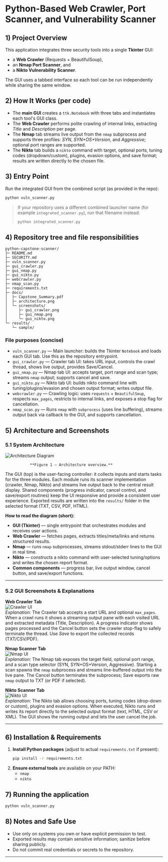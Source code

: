 # Python-Based Web Crawler, Port Scanner, and Vulnerability Scanner

## 1) Project Overview
This application integrates three security tools into a single **Tkinter** GUI:
- a **Web Crawler** (Requests + BeautifulSoup),
- an **Nmap Port Scanner**, and
- a **Nikto Vulnerability Scanner**.

The GUI uses a tabbed interface so each tool can be run independently while sharing the same window.

## 2) How It Works (per code)
- The **main GUI** creates a `ttk.Notebook` with three tabs and instantiates each tool's GUI class.
- The **Web Crawler** performs polite crawling of internal links, extracting *Title* and *Description* per page.
- The **Nmap** tab streams live output from the `nmap` subprocess and supports three profiles: *SYN*, *SYN+OS+Version*, and *Aggressive*; optional port ranges are supported.
- The **Nikto** tab builds a `nikto` command with target, optional ports, tuning codes (dropdown/custom), plugins, evasion options, and save format; results are written directly to the chosen file.

## 3) Entry Point
Run the integrated GUI from the combined script (as provided in the repo):
```bash
python vuln_scanner.py
```
> If your repository uses a different combined launcher name (for example `integrated_scanner.py`), run that filename instead:
> ```bash
> python integrated_scanner.py
> ```

## 4) Repository tree and file responsibilities
```
python-capstone-scanner/
├─ README.md                      
├─ SECURITY.md                    
├─ vuln_scanner.py               
├─ gui_crawler.py                 
├─ gui_nmap.py                    
├─ gui_nikto.py                  
├─ webcrawler.py                  
├─ nmap_scan.py                   
├─ requirements.txt              
├─ docs/
│  ├─ Capstone_Summary.pdf        
│  ├─ architecture.png            
│  └─ screenshots/
│     ├─ gui_crawler.png          
│     ├─ gui_nmap.png             
│     └─ gui_nikto.png            
└─ results/
   └─ sample/                    
```

### File purposes (concise)
- `vuln_scanner.py` — Main launcher: builds the Tkinter `Notebook` and loads each GUI tab. Use this as the repository entrypoint.
- `gui_crawler.py` — Crawler tab UI: takes URL input, controls the crawl thread, shows live output, provides Save/Cancel.
- `gui_nmap.py` — Nmap tab UI: accepts target, port range and scan type; streams `nmap` output; supports cancel and save.
- `gui_nikto.py` — Nikto tab UI: builds nikto command line with tuning/plugins/evasion and chosen output format; writes output file.
- `webcrawler.py` — Crawling logic: uses `requests` + `BeautifulSoup`, respects `max_pages`, restricts to internal links, and exposes a stop flag for cancellation.
- `nmap_scan.py` — Runs `nmap` with `subprocess` (uses line buffering), streams output back via callback to the GUI, and supports cancellation.

## 5) Architecture and Screenshots

### 5.1 System Architecture
![Architecture Diagram](docs/architecture.png)

               **Figure 1 — Architecture overview.**  
               
The GUI (top) is the user-facing controller: it collects inputs and starts tasks for the three modules. Each module runs its scanner implementation (crawler, Nmap, Nikto) and streams live output back to the central result display. Shared components (progress indicator, cancel control, and save/export routines) keep the UI responsive and provide a consistent user experience. Exported results are written into the `results/` folder in the selected format (TXT, CSV, PDF, HTML).

**How to read the diagram (short):**
- **GUI (Tkinter)** — single entrypoint that orchestrates modules and receives user actions.  
- **Web Crawler** — fetches pages, extracts titles/meta/links and returns structured results.  
- **Nmap** — runs `nmap` subprocesses, streams stdout/stderr lines to the GUI in real time.  
- **Nikto** — constructs a nikto command with user-selected tuning/options and writes the chosen report format.  
- **Common components** — progress bar, live output window, cancel button, and save/export functions.

---

### 5.2 GUI Screenshots & Explanations

**Web Crawler Tab**  
![Crawler UI](docs/screenshots/gui_crawler.png)  
*Explanation:* The Crawler tab accepts a start URL and optional `max_pages`. When a crawl runs it shows a streaming output pane with each visited URL and extracted metadata (Title, Description). A progress indicator shows pages processed and the Cancel button sets the crawler stop-flag to safely terminate the thread. Use *Save* to export the collected records (TXT/CSV/PDF).

**Nmap Scanner Tab**  
![Nmap UI](docs/screenshots/gui_nmap.png)  
*Explanation:* The Nmap tab exposes the target field, optional port range, and a scan type selector (SYN, SYN+OS+Version, Aggressive). Starting a scan spawns the `nmap` subprocess and streams line-buffered output into the live pane. The Cancel button terminates the subprocess; Save exports raw `nmap` output to TXT (or PDF if selected).

**Nikto Scanner Tab**  
![Nikto UI](docs/screenshots/gui_nikto.png)  
*Explanation:* The Nikto tab allows choosing ports, tuning codes (drop-down or custom), plugins and evasion options. When executed, Nikto runs and writes its report directly to the selected output format (text, HTML, CSV or XML). The GUI shows the running output and lets the user cancel the job.

---

## 6) Installation & Requirements
1. **Install Python packages** (adjust to actual `requirements.txt` if present):
   ```bash
   pip install -r requirements.txt
   ```
2. **Ensure external tools** are available on your PATH:
   - `nmap`
   - `nikto`

## 7) Running the application
```bash
python vuln_scanner.py
```

## 8) Notes and Safe Use
- Use only on systems you own or have explicit permission to test.
- Exported results may contain sensitive information; sanitize before sharing publicly.
- Do not commit real credentials or secrets to the repository.

---
